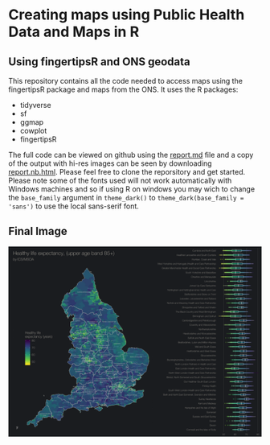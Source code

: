 # Creating maps using Public Health Data and Maps in R
## Using fingertipsR and ONS geodata

This repository contains all the code needed to access maps using the fingertipsR package and maps from the ONS. It uses the R packages:
  - tidyverse
  - sf
  - ggmap
  - cowplot
  - fingertipsR
  
The full code can be viewed on github using the [report.md](report.md) file and a copy of the output with hi-res images can be seen by downloading [report.nb.html](report.nb.html). Please feel free to clone the reporsitory and get started. Please note some of the fonts used will not work automatically with Windows machines and so if using R on windows you may wich to change the `base_family` argument in `theme_dark()` to `theme_dark(base_family = 'sans')` to use the local sans-serif font.

## Final Image
![ics_map](output/maps/labmap_box.png)
